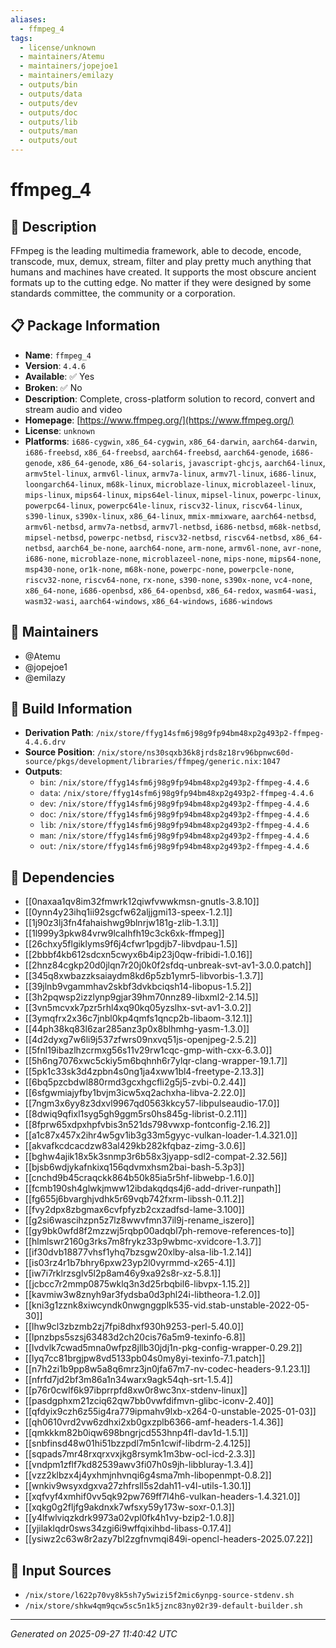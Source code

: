 ```yaml
---
aliases:
  - ffmpeg_4
tags:
  - license/unknown
  - maintainers/Atemu
  - maintainers/jopejoe1
  - maintainers/emilazy
  - outputs/bin
  - outputs/data
  - outputs/dev
  - outputs/doc
  - outputs/lib
  - outputs/man
  - outputs/out
---
```


# ffmpeg_4

## 📝 Description

FFmpeg is the leading multimedia framework, able to decode, encode, transcode,
mux, demux, stream, filter and play pretty much anything that humans and machines
have created. It supports the most obscure ancient formats up to the cutting edge.
No matter if they were designed by some standards committee, the community or
a corporation.


## 📋 Package Information

- **Name**: `ffmpeg_4`
- **Version**: `4.4.6`
- **Available**: ✅ Yes
- **Broken**: ✅ No
- **Description**: Complete, cross-platform solution to record, convert and stream audio and video
- **Homepage**: [https://www.ffmpeg.org/](https://www.ffmpeg.org/)
- **License**: `unknown`
- **Platforms**: `i686-cygwin`, `x86_64-cygwin`, `x86_64-darwin`, `aarch64-darwin`, `i686-freebsd`, `x86_64-freebsd`, `aarch64-freebsd`, `aarch64-genode`, `i686-genode`, `x86_64-genode`, `x86_64-solaris`, `javascript-ghcjs`, `aarch64-linux`, `armv5tel-linux`, `armv6l-linux`, `armv7a-linux`, `armv7l-linux`, `i686-linux`, `loongarch64-linux`, `m68k-linux`, `microblaze-linux`, `microblazeel-linux`, `mips-linux`, `mips64-linux`, `mips64el-linux`, `mipsel-linux`, `powerpc-linux`, `powerpc64-linux`, `powerpc64le-linux`, `riscv32-linux`, `riscv64-linux`, `s390-linux`, `s390x-linux`, `x86_64-linux`, `mmix-mmixware`, `aarch64-netbsd`, `armv6l-netbsd`, `armv7a-netbsd`, `armv7l-netbsd`, `i686-netbsd`, `m68k-netbsd`, `mipsel-netbsd`, `powerpc-netbsd`, `riscv32-netbsd`, `riscv64-netbsd`, `x86_64-netbsd`, `aarch64_be-none`, `aarch64-none`, `arm-none`, `armv6l-none`, `avr-none`, `i686-none`, `microblaze-none`, `microblazeel-none`, `mips-none`, `mips64-none`, `msp430-none`, `or1k-none`, `m68k-none`, `powerpc-none`, `powerpcle-none`, `riscv32-none`, `riscv64-none`, `rx-none`, `s390-none`, `s390x-none`, `vc4-none`, `x86_64-none`, `i686-openbsd`, `x86_64-openbsd`, `x86_64-redox`, `wasm64-wasi`, `wasm32-wasi`, `aarch64-windows`, `x86_64-windows`, `i686-windows`
## 👥 Maintainers

- @Atemu
- @jopejoe1
- @emilazy


## 🔧 Build Information

- **Derivation Path**: `/nix/store/ffyg14sfm6j98g9fp94bm48xp2g493p2-ffmpeg-4.4.6.drv`
- **Source Position**: `/nix/store/ns30sqxb36k8jrds8z18rv96bpnwc60d-source/pkgs/development/libraries/ffmpeg/generic.nix:1047`
- **Outputs**:
  - `bin`:  `/nix/store/ffyg14sfm6j98g9fp94bm48xp2g493p2-ffmpeg-4.4.6`
  - `data`:  `/nix/store/ffyg14sfm6j98g9fp94bm48xp2g493p2-ffmpeg-4.4.6`
  - `dev`:  `/nix/store/ffyg14sfm6j98g9fp94bm48xp2g493p2-ffmpeg-4.4.6`
  - `doc`:  `/nix/store/ffyg14sfm6j98g9fp94bm48xp2g493p2-ffmpeg-4.4.6`
  - `lib`:  `/nix/store/ffyg14sfm6j98g9fp94bm48xp2g493p2-ffmpeg-4.4.6`
  - `man`:  `/nix/store/ffyg14sfm6j98g9fp94bm48xp2g493p2-ffmpeg-4.4.6`
  - `out`:  `/nix/store/ffyg14sfm6j98g9fp94bm48xp2g493p2-ffmpeg-4.4.6`

## 🔗 Dependencies

- [[0naxaa1qv8im32fmwrk12qiwfvwwkmsn-gnutls-3.8.10]]
- [[0ynn4y23ihq1ii92sgcfw62aljjgmi13-speex-1.2.1]]
- [[1j90z3lj3fn4fahaishwg9blnrjw181g-zlib-1.3.1]]
- [[1l999y3pkw84vrw9lcalhfh19c3ck6xk-ffmpeg]]
- [[26chxy5flgiklyms9f6j4cfwr1pgdjb7-libvdpau-1.5]]
- [[2bbbf4kb612sdcxn5cwyx6b4ip23j0qw-fribidi-1.0.16]]
- [[2hnz84cgkp20d0jlqn7r20j0k0f2sfdq-unbreak-svt-av1-3.0.0.patch]]
- [[345q8xwbazzksaiaydm8kd6p5zb1ymr5-libvorbis-1.3.7]]
- [[39jlnb9vgammhav2skbf3dvkbciqsh14-libopus-1.5.2]]
- [[3h2pqwsp2izzlynp9gjar39hm70nnz89-libxml2-2.14.5]]
- [[3vn5mcvxk7pzr5rhl4xq90kq05yzslhx-svt-av1-3.0.2]]
- [[3ymqfrx2x36c7jnbl0kp4qmfs1qncp2b-libaom-3.12.1]]
- [[44ph38kq83l6zar285anz3p0x8blhmhg-yasm-1.3.0]]
- [[4d2dyxg7w6li9j537zfwrs09nxvq51js-openjpeg-2.5.2]]
- [[5fnl19ibazlhzcrmxg56s11v29rw1cqc-gmp-with-cxx-6.3.0]]
- [[5h6ng7076xwc5ckiy5m6bqhnh6r7ylqr-clang-wrapper-19.1.7]]
- [[5pk1c33sk3d4zpbn4s0ng1ja4xww1bl4-freetype-2.13.3]]
- [[6bq5pzcbdwl880rmd3gcxhgcfli2g5j5-zvbi-0.2.44]]
- [[6sfgwmiajyfby1bvjm3icw5xq2achxha-libva-2.22.0]]
- [[7ngm3x6yy8z3dxvl9967qd0563kkcy57-libpulseaudio-17.0]]
- [[8dwiq9qfixl1syg5gh9ggm5rs0hs845g-librist-0.2.11]]
- [[8fprw65xdpxhpfvbis3n521ds798vwxp-fontconfig-2.16.2]]
- [[a1c87x457x2ihr4w5gv1ib3g33m5gyyc-vulkan-loader-1.4.321.0]]
- [[akvafkcdcacdzw83al429kb282kfqbaz-zimg-3.0.6]]
- [[bghw4ajik18x5k3snmp3r6b58x3jyapp-sdl2-compat-2.32.56]]
- [[bjsb6wdjykafnkixq156qdvmxhsm2bai-bash-5.3p3]]
- [[cnchd9b45craqckk864b50k85ia5r5hf-libwebp-1.6.0]]
- [[fcmb190sh4glwkjmww12ibdakqdqs4j6-add-driver-runpath]]
- [[fg655j6bvarghjvdhk5r69vqb742fxrm-libssh-0.11.2]]
- [[fvy2dpx8zbgmax6cvfpfyzb2cxzadfsd-lame-3.100]]
- [[g2si6wascihzpn5z7lz8wwvfmn37il9j-rename_iszero]]
- [[gy9bk0wfd8f2mzzwj5rqbp00adqbl7ph-remove-references-to]]
- [[hlmlswr2160g3rks7m8frykz33p9wbmc-xvidcore-1.3.7]]
- [[if30dvb18877vhsf1yhq7bzsgw20xlby-alsa-lib-1.2.14]]
- [[is03rz4r1b7bhry6pxw23yp2l0vyrmmd-x265-4.1]]
- [[iw7i7rklrzsglv5l2p8am46y9xa92s8r-xz-5.8.1]]
- [[jcbcc7r2mmp0875wklq3n3d25rbqbil6-libvpx-1.15.2]]
- [[kavmiw3w8znyh9ar3fydsba0d3phl24i-libtheora-1.2.0]]
- [[kni3g1zznk8xiwcyndk0nwgnggplk535-vid.stab-unstable-2022-05-30]]
- [[lhw9cl3zbzmb2zj7fpi8dhxf930h9253-perl-5.40.0]]
- [[lpnzbps5szsj63483d2ch20cis76a5m9-texinfo-6.8]]
- [[lvdvlk7cwad5mna0wfpz8jllb30jdj1n-pkg-config-wrapper-0.29.2]]
- [[lyq7cc81brgjpw8vd5133pb04s0my8yi-texinfo-7.1.patch]]
- [[n7h2zi1b9pp8w5a8q6mrz3jn0jfa67m7-nv-codec-headers-9.1.23.1]]
- [[nfrfd7jd2bf3m86a1n34warx9agk54qh-srt-1.5.4]]
- [[p76r0cwlf6k97ibprrpfd8xw0r8wc3nx-stdenv-linux]]
- [[pasdgphxm21zciq62qw7bb0vwfdifmvn-glibc-iconv-2.40]]
- [[qfdyix9czh6z55ig4ra779ipmahv9lxb-x264-0-unstable-2025-01-03]]
- [[qh0610vrd2vw6zdhxi2xb0gxzplb6366-amf-headers-1.4.36]]
- [[qmkkkm82b0iqw698bngrjcd553hnp4fl-dav1d-1.5.1]]
- [[snbfinsd48w01hi51bzzpdl7m5n1cwif-libdrm-2.4.125]]
- [[sqpads7mr48rxqrxvxjkg8rsymk1m3bw-ocl-icd-2.3.3]]
- [[vndpm1zflf7kd82539awv3fi07h0s9jh-libbluray-1.3.4]]
- [[vzz2klbzx4j4yxhmjnhvnqi6g4sma7mh-libopenmpt-0.8.2]]
- [[wnkiv9wsyxdgxva27zhfrsll5s2dah11-v4l-utils-1.30.1]]
- [[xqfvyf4xmhif0vv5qk92pw769ff7l4h6-vulkan-headers-1.4.321.0]]
- [[xqkg0g2fljfg9akdnxk7wfsxy59y173w-soxr-0.1.3]]
- [[y4lfwlviqzkdrk9973a02vpl0fk4h1vy-bzip2-1.0.8]]
- [[yjilaklqdr0sws34zgi6i9wffqixihbd-libass-0.17.4]]
- [[ysiwz2c63w8r2azy7bl2zgfnvmqi849i-opencl-headers-2025.07.22]]

## 📁 Input Sources

- `/nix/store/l622p70vy8k5sh7y5wizi5f2mic6ynpg-source-stdenv.sh`
- `/nix/store/shkw4qm9qcw5sc5n1k5jznc83ny02r39-default-builder.sh`

---
*Generated on 2025-09-27 11:40:42 UTC*
